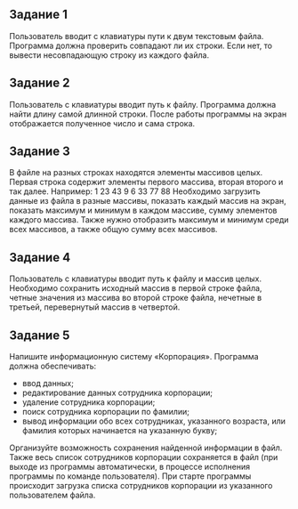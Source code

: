 ## Задание 1
Пользователь вводит с клавиатуры пути к двум текстовым файла. Программа должна проверить совпадают
ли их строки. Если нет, то вывести несовпадающую строку
из каждого файла.

## Задание 2
Пользователь с клавиатуры вводит путь к файлу. Программа должна найти длину самой длинной строки. После
работы программы на экран отображается полученное
число и сама строка.

## Задание 3
В файле на разных строках находятся элементы массивов целых. Первая строка содержит элементы первого
массива, вторая второго и так далее. Например:
1 23 43 9
6 33 77 88
Необходимо загрузить данные из файла в разные массивы, показать каждый массив на экран, показать максимум
и минимум в каждом массиве, сумму элементов каждого
массива. Также нужно отобразить максимум и минимум
среди всех массивов, а также общую сумму всех массивов.

## Задание 4
Пользователь с клавиатуры вводит путь к файлу и массив целых. Необходимо сохранить исходный массив в первой строке файла, четные значения из массива во второй
строке файла, нечетные в третьей, перевернутый массив
в четвертой.

## Задание 5
Напишите информационную систему «Корпорация».
Программа должна обеспечивать:
- ввод данных;
- редактирование данных сотрудника корпорации;
- удаление сотрудника корпорации;
- поиск сотрудника корпорации по фамилии;
- вывод информации обо всех сотрудниках, указанного
возраста, или фамилия которых начинается на указанную букву;

Организуйте возможность сохранения найденной
информации в файл.
Также весь список сотрудников корпорации сохраняется
в файл (при выходе из программы автоматически, в процессе исполнения программы по команде пользователя).
При старте программы происходит загрузка списка
сотрудников корпорации из указанного пользователем
файла.

